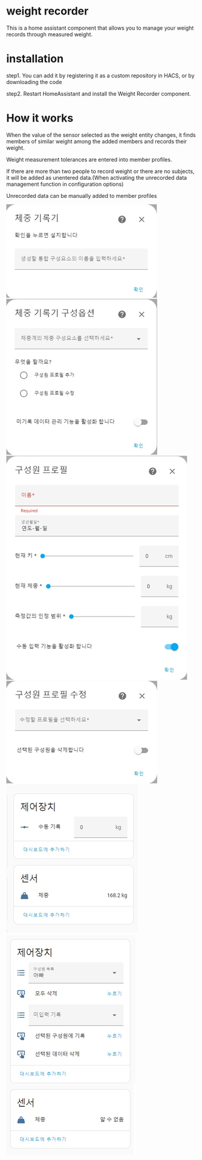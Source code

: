 # weight recorder

This is a home assistant component that allows you to manage your weight records through measured weight.

# installation

step1. You can add it by registering it as a custom repository in HACS, or by downloading the code

step2. Restart HomeAssistant and install the Weight Recorder component.

# How it works

When the value of the sensor selected as the weight entity changes, it finds members of similar weight among the added members and records their weight.

Weight measurement tolerances are entered into member profiles.

If there are more than two people to record weight or there are no subjects, it will be added as unentered data.(When activating the unrecorded data management function in configuration options)

Unrecorded data can be manually added to member profiles

![1.jpg](https://raw.githubusercontent.com/oukene/weight_recorder/main/images/1.jpg)
<br>
![2.jpg](https://raw.githubusercontent.com/oukene/weight_recorder/main/images/2.jpg)
<br>
![3.jpg](https://raw.githubusercontent.com/oukene/weight_recorder/main/images/3.jpg)
<br>
![4.jpg](https://raw.githubusercontent.com/oukene/weight_recorder/main/images/4.jpg)
<br>
![5.jpg](https://raw.githubusercontent.com/oukene/weight_recorder/main/images/5.jpg)
<br>
![6.jpg](https://raw.githubusercontent.com/oukene/weight_recorder/main/images/6.jpg)
<br>



